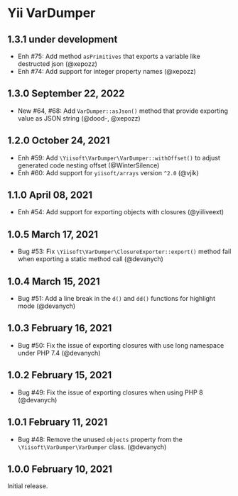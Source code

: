 # Yii VarDumper

## 1.3.1 under development

- Enh #75: Add method `asPrimitives` that exports a variable like destructed json (@xepozz)
- Enh #74: Add support for integer property names (@xepozz)

## 1.3.0 September 22, 2022

- New #64, #68: Add `VarDumper::asJson()` method that provide exporting value as JSON string (@dood-, @xepozz)

## 1.2.0 October 24, 2021

- Enh #59: Add `\Yiisoft\VarDumper\VarDumper::withOffset()` to adjust generated code nesting offset (@WinterSilence)
- Enh #60: Add support for `yiisoft/arrays` version `^2.0` (@vjik)

## 1.1.0 April 08, 2021

- Enh #54: Add support for exporting objects with closures (@yiiliveext)

## 1.0.5 March 17, 2021

- Bug #53: Fix `\Yiisoft\VarDumper\ClosureExporter::export()` method fail when exporting a static method call (@devanych)

## 1.0.4 March 15, 2021

- Bug #51: Add a line break in the `d()` and `dd()` functions for highlight mode (@devanych)

## 1.0.3 February 16, 2021

- Bug #50: Fix the issue of exporting closures with use long namespace under PHP 7.4 (@devanych)

## 1.0.2 February 15, 2021

- Bug #49: Fix the issue of exporting closures when using PHP 8 (@devanych)

## 1.0.1 February 11, 2021

- Bug #48: Remove the unused `objects` property from the `\Yiisoft\VarDumper\VarDumper` class. (@devanych)

## 1.0.0 February 10, 2021

Initial release.
